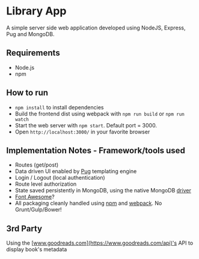 # Library App
A simple server side web application developed using NodeJS, Express, Pug and MongoDB.

## Requirements
* Node.js
* npm

## How to run
* `npm install` to install dependencies
* Build the frontend dist using webpack with `npm run build` or `npm run watch`
* Start the web server with `npm start`. Default port = 3000.
* Open `http://localhost:3000/` in your favorite browser

## Implementation Notes - Framework/tools used
* Routes (get/post)
* Data driven UI enabled by [Pug](http://pugjs.org/) templating engine
* Login / Logout (local authentication)
* Route level authorization
* State saved persistently in MongoDB, using the native MongoDB [driver](https://www.npmjs.com/package/mongodb)
* [Font Awesome](http://fontawesome.io/)?
* All packaging cleanly handled using [npm](https://www.npmjs.com/) and [webpack](https://webpack.github.io/). No Grunt/Gulp/Bower!

## 3rd Party
Using the [www.goodreads.com](https://www.goodreads.com/api)'s API to display book's metadata
